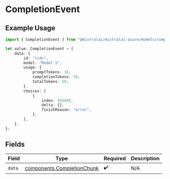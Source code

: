 # CompletionEvent

## Example Usage

```typescript
import { CompletionEvent } from "@mistralai/mistralai-azure/models/components";

let value: CompletionEvent = {
    data: {
        id: "<id>",
        model: "Model S",
        usage: {
            promptTokens: 16,
            completionTokens: 34,
            totalTokens: 50,
        },
        choices: [
            {
                index: 592845,
                delta: {},
                finishReason: "error",
            },
        ],
    },
};
```

## Fields

| Field                                                                    | Type                                                                     | Required                                                                 | Description                                                              |
| ------------------------------------------------------------------------ | ------------------------------------------------------------------------ | ------------------------------------------------------------------------ | ------------------------------------------------------------------------ |
| `data`                                                                   | [components.CompletionChunk](../../models/components/completionchunk.md) | :heavy_check_mark:                                                       | N/A                                                                      |